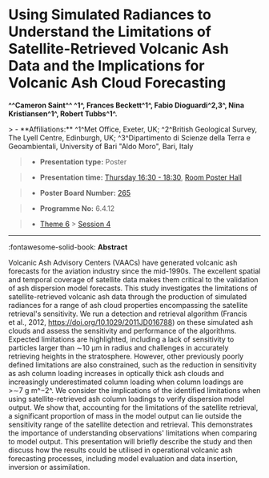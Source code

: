 # Using Simulated Radiances to Understand the Limitations of Satellite-Retrieved Volcanic Ash Data and the Implications for Volcanic Ash Cloud Forecasting

**^^Cameron Saint^^ ^1^, Frances Beckett^1^, Fabio Dioguardi^2,3^, Nina Kristiansen^1^, Robert Tubbs^1^.**

<!-- more -->> - **Affiliations:** ^1^Met Office, Exeter, UK; ^2^British Geological Survey, The Lyell Centre, Edinburgh, UK; ^3^Dipartimento di Scienze della Terra e Geoambientali, University of Bari "Aldo Moro", Bari, Italy

> - **Presentation type:** Poster

> - **Presentation time:** [Thursday 16:30 - 18:30](../sessions_comparison.md#__tabbed_3_6), [Room Poster Hall](../maps_venue.md#__tabbed_1_1)

> - **Poster Board Number:** [265](../map_poster_boards.md#thursday)

> - **Programme No:** 6.4.12

> - [Theme 6](../theme6.md) > [Session 4](../sessions/session-6-4.md)

--- 

:fontawesome-solid-book: **Abstract**

Volcanic Ash Advisory Centers (VAACs) have generated volcanic ash forecasts for the aviation industry since the mid-1990s. The excellent spatial and temporal coverage of satellite data makes them critical to the validation of ash dispersion model forecasts. This study investigates the limitations of satellite-retrieved volcanic ash data through the production of simulated radiances for a range of ash cloud properties encompassing the satellite retrieval's sensitivity. We run a detection and retrieval algorithm (Francis et al., 2012, https://doi.org/10.1029/2011JD016788) on these simulated ash clouds and assess the sensitivity and performance of the algorithms. Expected limitations are highlighted, including a lack of sensitivity to particles larger than ∼10 μm in radius and challenges in accurately retrieving heights in the stratosphere. However, other previously poorly defined limitations are also constrained, such as the reduction in sensitivity as ash column loading increases in optically thick ash clouds and increasingly underestimated column loading when column loadings are >∼7 g m^−2^. We consider the implications of the identified limitations when using satellite-retrieved ash column loadings to verify dispersion model output. We show that, accounting for the limitations of the satellite retrieval, a significant proportion of mass in the model output can lie outside the sensitivity range of the satellite detection and retrieval. This demonstrates the importance of understanding observations' limitations when comparing to model output. This presentation will briefly describe the study and then discuss how the results could be utilised in operational volcanic ash forecasting processes, including model evaluation and data insertion, inversion or assimilation.

